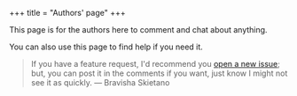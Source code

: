 +++
title = "Authors' page"
+++

This page is for the authors here to comment and chat about anything.

You can also use this page to find help if you need it.

> If you have a feature request, I'd recommend you [open a new issue](https://github.com/Aspiring-Writer/writing-buddies/issues/new/choose); but, you can post it in the comments if you want, just know I might not see it as quickly.
> — Bravisha Skietano 
